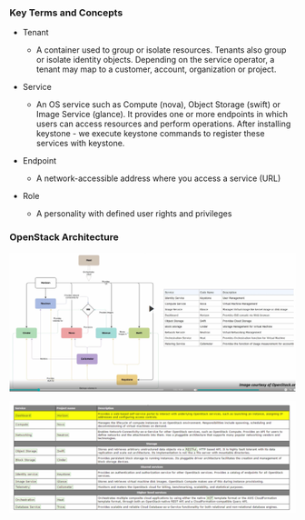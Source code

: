 ### Key Terms and Concepts

* Tenant 
  - A container used to group or isolate resources. Tenants also group or isolate identity 
objects. Depending on the service operator, a tenant may map to a customer, account, organization 
or project.

* Service 
  - An OS service such as Compute (nova), Object Storage (swift) or Image Service (glance). 
It provides one or more endpoints in which users can access resources and perform operations. After
installing keystone - we execute keystone commands to register these services with keystone.

* Endpoint
  - A network-accessible address where you access a service (URL)
  
* Role
  - A personality with defined user rights and privileges

### OpenStack Architecture
 
![alt text](pics/OpenStack01.png "OpenStack Arch 01")

![alt text](pics/OpenStack02.png "OpenStack Arch 02")

